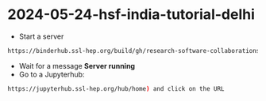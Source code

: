 #  2024-05-24-hsf-india-tutorial-delhi

* Start a server
```bash
https://binderhub.ssl-hep.org/build/gh/research-software-collaborations/courses-hsf-india-may2024/gpu?gpuModel=&site=nrp&gpuCount=1&qos=Burstable&cpu=1&memory=1.0
```
* Wait for a message <b>Server running</b>
* Go to a Jupyterhub:
```bash
https://jupyterhub.ssl-hep.org/hub/home) and click on the URL
```
